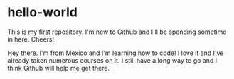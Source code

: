 # hello-world
This is my first repository. I'm new to Github and I'll be spending sometime in here. Cheers!

Hey there. I'm from Mexico and I'm learning how to code! I love it and I've already taken numerous courses on it. I still have a long way to go and I think Github will help me get there.
